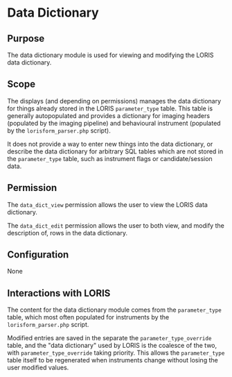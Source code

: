 # Data Dictionary

## Purpose

The data dictionary module is used for viewing and modifying the
LORIS data dictionary.

## Scope

The displays (and depending on permissions) manages the data
dictionary for things already stored in the LORIS `parameter_type`
table. This table is generally autopopulated and provides a dictionary
for imaging headers (populated by the imaging pipeline) and behavioural
instrument (populated by the `lorisform_parser.php` script).

It does not provide a way to enter new things into the data dictionary,
or describe the data dictionary for arbitrary SQL tables which are
not stored in the `parameter_type` table, such as instrument flags
or candidate/session data.

## Permission

The `data_dict_view` permission allows the user to view the LORIS
data dictionary.

The `data_dict_edit` permission allows the user to both view, and
modify the description of, rows in the data dictionary.

## Configuration

None

## Interactions with LORIS

The content for the data dictionary module comes from the
`parameter_type` table, which most often populated for instruments
by the `lorisform_parser.php` script.

Modified entries are saved in the separate the `parameter_type_override`
table, and the "data dictionary" used by LORIS is the coalesce of
the two, with `parameter_type_override` taking priority. This allows
the `parameter_type` table itself to be regenerated when instruments
change without losing the user modified values.
